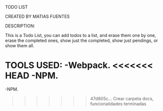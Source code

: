 TODO LIST

CREATED BY MATIAS FUENTES

DESCRIPTION:

This is a Todo List, you can add todos to a list, and erase them one by one,
erase the completed ones, show just the completed, show just pendings, or show them all.

TOOLS USED:
-Webpack.
<<<<<<< HEAD
-NPM.
=======
-NPM.
>>>>>>> 47d805c... Crear carpeta docs, funcionalidades terminadas

